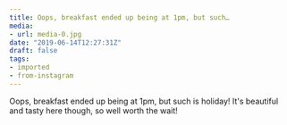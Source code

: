 ```yaml
---
title: Oops, breakfast ended up being at 1pm, but such…
media:
- url: media-0.jpg
date: "2019-06-14T12:27:31Z"
draft: false
tags:
- imported
- from-instagram
---
```

Oops, breakfast ended up being at 1pm, but such is holiday\! It's beautiful and tasty here though, so well worth the wait\!
